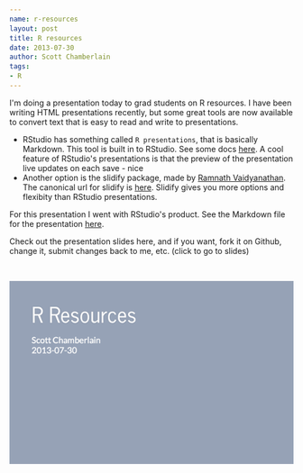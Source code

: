 ```yaml
---
name: r-resources
layout: post
title: R resources
date: 2013-07-30
author: Scott Chamberlain
tags:
- R
---
```


I'm doing a presentation today to grad students on R resources. I have been writing HTML presentations recently, but some great tools are now available to convert text that is easy to read and write to presentations. 

+ RStudio has something called `R presentations`, that is basically Markdown. This tool is built in to RStudio. See some docs [here](http://www.rstudio.com/ide/docs/presentations/overview). A cool feature of RStudio's presentations is that the preview of the presentation live updates on each save - nice <i class="icon-thumbs-up"></i>
+ Another option is the slidify package, made by [Ramnath Vaidyanathan](https://github.com/ramnathv). The canonical url for slidify is [here](http://slidify.org/). Slidify gives you more options and flexibity than RStudio presentations. 

For this presentation I went with RStudio's product. See the Markdown file for the presentation [here](https://github.com/SChamberlain/posterstalks/blob/gh-pages/sfu/resources/r_resources.Rpres). 

Check out the presentation slides here, and if you want, fork it on Github, change it, submit changes back to me, etc. (click to go to slides)

<br>

<!-- ![](/img/rstudio_pres.png) -->

<a href="http://rpubs.com/recology_/rresources"><img src="/img/rstudio_pres.png"></img></a>